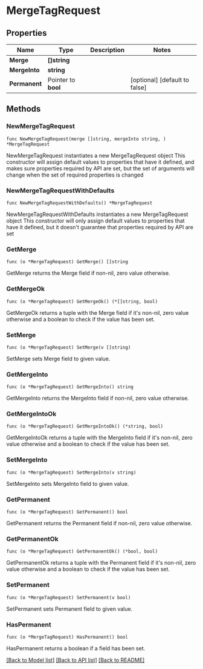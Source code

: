 # MergeTagRequest

## Properties

Name | Type | Description | Notes
------------ | ------------- | ------------- | -------------
**Merge** | **[]string** |  | 
**MergeInto** | **string** |  | 
**Permanent** | Pointer to **bool** |  | [optional] [default to false]

## Methods

### NewMergeTagRequest

`func NewMergeTagRequest(merge []string, mergeInto string, ) *MergeTagRequest`

NewMergeTagRequest instantiates a new MergeTagRequest object
This constructor will assign default values to properties that have it defined,
and makes sure properties required by API are set, but the set of arguments
will change when the set of required properties is changed

### NewMergeTagRequestWithDefaults

`func NewMergeTagRequestWithDefaults() *MergeTagRequest`

NewMergeTagRequestWithDefaults instantiates a new MergeTagRequest object
This constructor will only assign default values to properties that have it defined,
but it doesn't guarantee that properties required by API are set

### GetMerge

`func (o *MergeTagRequest) GetMerge() []string`

GetMerge returns the Merge field if non-nil, zero value otherwise.

### GetMergeOk

`func (o *MergeTagRequest) GetMergeOk() (*[]string, bool)`

GetMergeOk returns a tuple with the Merge field if it's non-nil, zero value otherwise
and a boolean to check if the value has been set.

### SetMerge

`func (o *MergeTagRequest) SetMerge(v []string)`

SetMerge sets Merge field to given value.


### GetMergeInto

`func (o *MergeTagRequest) GetMergeInto() string`

GetMergeInto returns the MergeInto field if non-nil, zero value otherwise.

### GetMergeIntoOk

`func (o *MergeTagRequest) GetMergeIntoOk() (*string, bool)`

GetMergeIntoOk returns a tuple with the MergeInto field if it's non-nil, zero value otherwise
and a boolean to check if the value has been set.

### SetMergeInto

`func (o *MergeTagRequest) SetMergeInto(v string)`

SetMergeInto sets MergeInto field to given value.


### GetPermanent

`func (o *MergeTagRequest) GetPermanent() bool`

GetPermanent returns the Permanent field if non-nil, zero value otherwise.

### GetPermanentOk

`func (o *MergeTagRequest) GetPermanentOk() (*bool, bool)`

GetPermanentOk returns a tuple with the Permanent field if it's non-nil, zero value otherwise
and a boolean to check if the value has been set.

### SetPermanent

`func (o *MergeTagRequest) SetPermanent(v bool)`

SetPermanent sets Permanent field to given value.

### HasPermanent

`func (o *MergeTagRequest) HasPermanent() bool`

HasPermanent returns a boolean if a field has been set.


[[Back to Model list]](../README.md#documentation-for-models) [[Back to API list]](../README.md#documentation-for-api-endpoints) [[Back to README]](../README.md)



